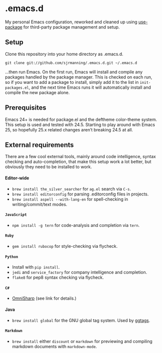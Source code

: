 # .emacs.d

My personal Emacs configuration, reworked and cleaned up using [use-package](https://github.com/jwiegley/use-package) for third-party package management and setup.

Setup
-----

Clone this repository into your home directory as .emacs.d.

    git clone git://github.com/sjrmanning/.emacs.d.git ~/.emacs.d

...then run Emacs. On the first run, Emacs will install and compile any packages handled by the package manager. This is checked on each run, so if you want to add a package to install, simply add it to the list in `init-packages.el`, and the next time Emacs runs it will automatically install and compile the new package alone.

Prerequisites
-------------

Emacs 24+ is needed for package.el and the deftheme color-theme system. This setup is used and tested with 24.5. Starting to play around with Emacs 25, so hopefully 25.x related changes aren’t breaking 24.5 at all.

External requirements
--------------

There are a few cool external tools, mainly around code intelligence, syntax checking and auto-completion, that make this setup work a lot better, but obviously they need to be installed to work.

#### Editor-wide
* `brew install the_silver_searcher` for `ag.el` search via `C-s`.
* `brew install editorconfig` for parsing .editorconfig files in projects.
* `brew install aspell --with-lang-en` for spell-checking in writing/commit/text modes.

#### `JavaScript`
* `npm install -g tern` for code-analysis and completion via `tern`.

#### `Ruby`
* `gem install rubocop` for style-checking via flycheck.

#### `Python`
* Install with `pip install`.
* `jedi` and `service_factory` for company intelligence and completion.
* `flake8` for pep8 syntax checking via flycheck.

#### `C#`
* [OmniSharp](http://www.omnisharp.net) (see link for details.)

#### Java
* `brew install global` for the GNU global tag system. Used by [ggtags](https://github.com/leoliu/ggtags).

#### `Markdown`
* `brew install` either `discount` or `markdown` for previewing and compiling markdown documents with `markdown-mode`.
